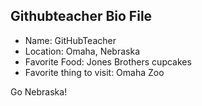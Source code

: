 ## Githubteacher Bio File 

- Name: GitHubTeacher
- Location: Omaha, Nebraska
- Favorite Food: Jones Brothers cupcakes
- Favorite thing to visit: Omaha Zoo

Go Nebraska!
